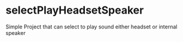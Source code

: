 selectPlayHeadsetSpeaker
========================

Simple Project that can select to play sound either headset or internal speaker